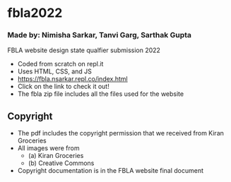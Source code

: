 # fbla2022
### Made by: Nimisha Sarkar, Tanvi Garg, Sarthak Gupta
FBLA website design state qualfier submission 2022

- Coded from scratch on repl.it
- Uses HTML, CSS, and JS
- https://fbla.nsarkar.repl.co/index.html
- Click on the link to check it out!
- The fbla zip file includes all the files used for the website

## Copyright
- The pdf includes the copyright permission that we received from Kiran Groceries
- All images were from 
   - (a) Kiran Groceries 
   - (b) Creative Commons
- Copyright documentation is in the FBLA website final document
